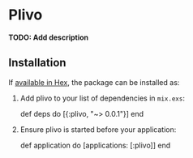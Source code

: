 # Plivo

**TODO: Add description**

## Installation

If [available in Hex](https://hex.pm/docs/publish), the package can be installed as:

  1. Add plivo to your list of dependencies in `mix.exs`:

        def deps do
          [{:plivo, "~> 0.0.1"}]
        end

  2. Ensure plivo is started before your application:

        def application do
          [applications: [:plivo]]
        end


